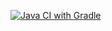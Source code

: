 [![Java CI with Gradle](https://github.com/rusLAN-000/AutomatedTestingCoursework/actions/workflows/gradle.yml/badge.svg)](https://github.com/rusLAN-000/AutomatedTestingCoursework/actions/workflows/gradle.yml)